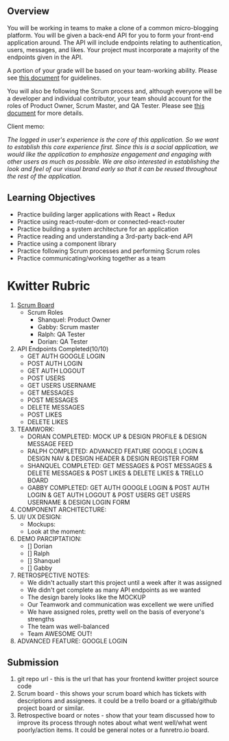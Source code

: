 ## Overview

You will be working in teams to make a clone of a common micro-blogging platform. You will be given a back-end API for you to form your front-end application around. 
The API will include endpoints relating to authentication, users, messages, and likes. Your project must incorporate a majority of the endpoints given in the API.

A portion of your grade will be based on your team-working ability. Please see [this document](https://gitlab.com/kenzie-academy/se_public_files/team-guidelines/-/tree/master)
for guidelines.

You will also be following the Scrum process and, although everyone will be a developer and individual contributor, your team should account for the roles of Product Owner, 
Scrum Master, and QA Tester. Please see [this document](https://gitlab.com/kenzie-academy/se_public_files/scrum-guidelines/-/blob/master/README.md) for more details. 

Client memo:

_The logged in user's experience is the core of this application. So we want to establish this core experience first._
_Since this is a social application, we would like the application to emphasize engagement and engaging with other users as much as possible._
_We are also interested in establishing the look and feel of our visual brand early so that it can be reused throughout the rest of the application._

## Learning Objectives

- Practice building larger applications with React + Redux
- Practice using react-router-dom or connected-react-router
- Practice building a system architecture for an application
- Practice reading and understanding a 3rd-party back-end API
- Practice using a component library
- Practice following Scrum processes and performing Scrum roles
- Practice communicating/working together as a team

<!--An optional starter scaffolding is provided [here.](https://gitlab.com/kenzie-academy/se/fe/final-projects/assessment---kwitter-frontend) An overview of the -->
<!--starting scaffolding architecture can be found in [this dependency graph](https://kenzie-academy.gitlab.io/se/fe/final-projects/assessment---kwitter-frontend/dependencygraph.html)-->

# Kwitter Rubric

1. [Scrum Board](https://trello.com/b/zwXy54V5/kwitter)
   - Scrum Roles
     - Shanquel: Product Owner
     - Gabby: Scrum master
     - Ralph: QA Tester
     - Dorian: QA Tester
2. API Endpoints Completed(10/10)
   - GET AUTH GOOGLE LOGIN
   - POST AUTH LOGIN
   - GET AUTH LOGOUT
   - POST USERS
   - GET USERS USERNAME
   - GET MESSAGES
   - POST MESSAGES
   - DELETE MESSAGES
   - POST LIKES
   - DELETE LIKES
3. TEAMWORK:
   - DORIAN COMPLETED: MOCK UP & DESIGN PROFILE & DESIGN MESSAGE FEED
   - RALPH COMPLETED: ADVANCED FEATURE GOOGLE LOGIN & DESIGN NAV & DESIGN HEADER & DESIGN REGISTER FORM
   - SHANQUEL COMPLETED: GET MESSAGES & POST MESSAGES & DELETE MESSAGES & POST LIKES & DELETE LIKES & TRELLO BOARD
   - GABBY COMPLETED: GET AUTH GOOGLE LOGIN & POST AUTH LOGIN & GET AUTH LOGOUT & POST USERS GET USERS USERNAME & DESIGN LOGIN FORM
4. COMPONENT ARCHITECTURE:
5. UI/ UX DESIGN:
   - Mockups:
   - Look at the moment:
6. DEMO PARCIPTATION:
   - [] Dorian
   - [] Ralph
   - [] Shanquel
   - [] Gabby
7. RETROSPECTIVE NOTES:
   - We didn't actually start this project until a week after it was assigned
   - We didn't get complete as many API endpoints as we wanted
   - The design barely looks like the MOCKUP
   - Our Teamwork and communication was excellent we were unified
   - We have assigned roles, pretty well on the basis of everyone's strengths
   - The team was well-balanced
   - Team AWESOME OUT!
8. ADVANCED FEATURE: GOOGLE LOGIN

## Submission

1. git repo url - this is the url that has your frontend kwitter project source code
2. Scrum board - this shows your scrum board which has tickets with descriptions and assignees. it could be a trello board or a gitlab/github project board or similar.
3. Retrospective board or notes - show that your team discussed how to improve its process through notes about what went well/what went poorly/action items. 
It could be general notes or a funretro.io board.
